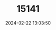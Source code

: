 ---
title: "15141"
category: "Oecomys speciosus"
draft: false
date: 2024-02-22 13:03:50
languages:
  English: ["Arboreal Rice Rat"]
---